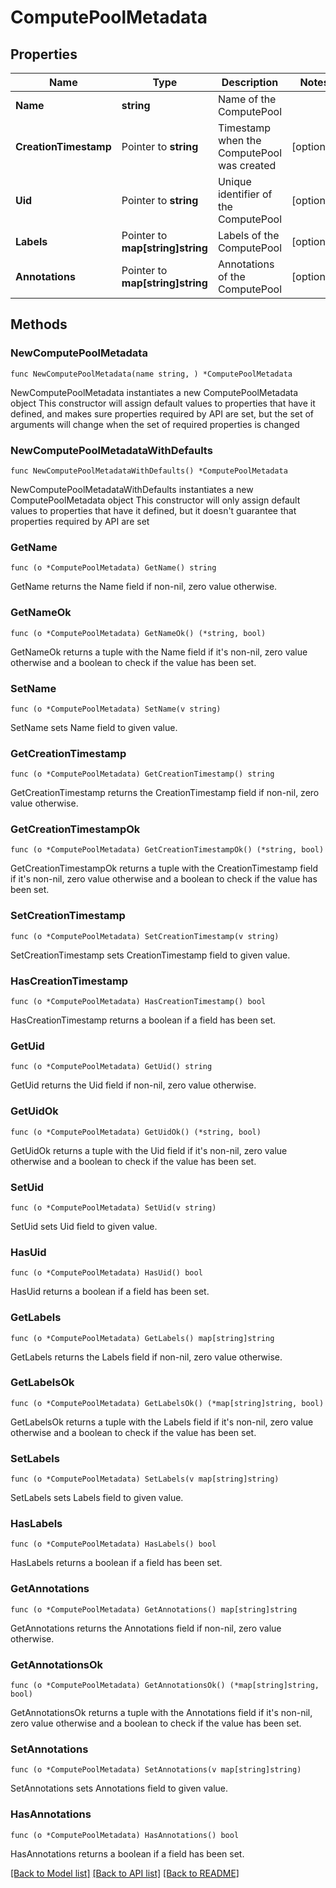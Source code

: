 # ComputePoolMetadata

## Properties

Name | Type | Description | Notes
------------ | ------------- | ------------- | -------------
**Name** | **string** | Name of the ComputePool | 
**CreationTimestamp** | Pointer to **string** | Timestamp when the ComputePool was created | [optional] 
**Uid** | Pointer to **string** | Unique identifier of the ComputePool | [optional] 
**Labels** | Pointer to **map[string]string** | Labels of the ComputePool | [optional] 
**Annotations** | Pointer to **map[string]string** | Annotations of the ComputePool | [optional] 

## Methods

### NewComputePoolMetadata

`func NewComputePoolMetadata(name string, ) *ComputePoolMetadata`

NewComputePoolMetadata instantiates a new ComputePoolMetadata object
This constructor will assign default values to properties that have it defined,
and makes sure properties required by API are set, but the set of arguments
will change when the set of required properties is changed

### NewComputePoolMetadataWithDefaults

`func NewComputePoolMetadataWithDefaults() *ComputePoolMetadata`

NewComputePoolMetadataWithDefaults instantiates a new ComputePoolMetadata object
This constructor will only assign default values to properties that have it defined,
but it doesn't guarantee that properties required by API are set

### GetName

`func (o *ComputePoolMetadata) GetName() string`

GetName returns the Name field if non-nil, zero value otherwise.

### GetNameOk

`func (o *ComputePoolMetadata) GetNameOk() (*string, bool)`

GetNameOk returns a tuple with the Name field if it's non-nil, zero value otherwise
and a boolean to check if the value has been set.

### SetName

`func (o *ComputePoolMetadata) SetName(v string)`

SetName sets Name field to given value.


### GetCreationTimestamp

`func (o *ComputePoolMetadata) GetCreationTimestamp() string`

GetCreationTimestamp returns the CreationTimestamp field if non-nil, zero value otherwise.

### GetCreationTimestampOk

`func (o *ComputePoolMetadata) GetCreationTimestampOk() (*string, bool)`

GetCreationTimestampOk returns a tuple with the CreationTimestamp field if it's non-nil, zero value otherwise
and a boolean to check if the value has been set.

### SetCreationTimestamp

`func (o *ComputePoolMetadata) SetCreationTimestamp(v string)`

SetCreationTimestamp sets CreationTimestamp field to given value.

### HasCreationTimestamp

`func (o *ComputePoolMetadata) HasCreationTimestamp() bool`

HasCreationTimestamp returns a boolean if a field has been set.

### GetUid

`func (o *ComputePoolMetadata) GetUid() string`

GetUid returns the Uid field if non-nil, zero value otherwise.

### GetUidOk

`func (o *ComputePoolMetadata) GetUidOk() (*string, bool)`

GetUidOk returns a tuple with the Uid field if it's non-nil, zero value otherwise
and a boolean to check if the value has been set.

### SetUid

`func (o *ComputePoolMetadata) SetUid(v string)`

SetUid sets Uid field to given value.

### HasUid

`func (o *ComputePoolMetadata) HasUid() bool`

HasUid returns a boolean if a field has been set.

### GetLabels

`func (o *ComputePoolMetadata) GetLabels() map[string]string`

GetLabels returns the Labels field if non-nil, zero value otherwise.

### GetLabelsOk

`func (o *ComputePoolMetadata) GetLabelsOk() (*map[string]string, bool)`

GetLabelsOk returns a tuple with the Labels field if it's non-nil, zero value otherwise
and a boolean to check if the value has been set.

### SetLabels

`func (o *ComputePoolMetadata) SetLabels(v map[string]string)`

SetLabels sets Labels field to given value.

### HasLabels

`func (o *ComputePoolMetadata) HasLabels() bool`

HasLabels returns a boolean if a field has been set.

### GetAnnotations

`func (o *ComputePoolMetadata) GetAnnotations() map[string]string`

GetAnnotations returns the Annotations field if non-nil, zero value otherwise.

### GetAnnotationsOk

`func (o *ComputePoolMetadata) GetAnnotationsOk() (*map[string]string, bool)`

GetAnnotationsOk returns a tuple with the Annotations field if it's non-nil, zero value otherwise
and a boolean to check if the value has been set.

### SetAnnotations

`func (o *ComputePoolMetadata) SetAnnotations(v map[string]string)`

SetAnnotations sets Annotations field to given value.

### HasAnnotations

`func (o *ComputePoolMetadata) HasAnnotations() bool`

HasAnnotations returns a boolean if a field has been set.


[[Back to Model list]](../README.md#documentation-for-models) [[Back to API list]](../README.md#documentation-for-api-endpoints) [[Back to README]](../README.md)


